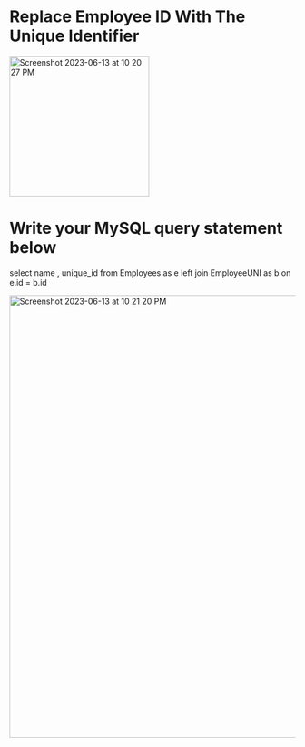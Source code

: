 # Replace Employee ID With The Unique Identifier

<img width="246" alt="Screenshot 2023-06-13 at 10 20 27 PM" src="https://github.com/Abhi-Codehub/SQL/assets/111800760/ac65c1f1-156e-4f8f-8ce2-edaed4837357">

# Write your MySQL query statement below
select name , unique_id
from  Employees as e
left join EmployeeUNI as b
on e.id =  b.id

<img width="778" alt="Screenshot 2023-06-13 at 10 21 20 PM" src="https://github.com/Abhi-Codehub/SQL/assets/111800760/564480d2-9e1d-4a06-bd94-f1fa0a94d383">

